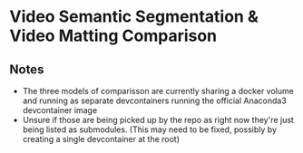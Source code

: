 # Video Semantic Segmentation & Video Matting Comparison

## Notes
- The three models of comparisson are currently sharing a docker volume and running as separate devcontainers running the official Anaconda3 devcontainer image
- Unsure if those are being picked up by the repo as right now they're just being listed as submodules. (This may need to be fixed, possibly by creating a single devcontainer at the root)
